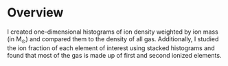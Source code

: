 # Overview

I created one-dimensional histograms of ion density weighted by ion mass (in M<sub>&odot;</sub>) and compared them to the density of all gas. Additionally, I studied the ion fraction of each element of interest using stacked histograms and found that most of the gas is made up of first and second ionized elements.
